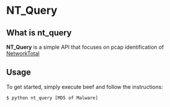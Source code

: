 # NT_Query

## What is nt_query

__NT_Query__ is a simple API that focuses on pcap identification of [NetworkTotal](https://networktotal.com/)

## Usage

To get started, simply execute beef and follow the instructions:

	$ python nt_query [MD5 of Malware]
